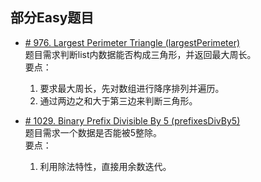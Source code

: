 ## 部分Easy题目

* [# 976. Largest Perimeter Triangle (largestPerimeter)](https://leetcode.com/problems/largest-perimeter-triangle/)  
题目需求判断list内数据能否构成三角形，并返回最大周长。  
要点：
    1. 要求最大周长，先对数组进行降序排列并遍历。
    2. 通过两边之和大于第三边来判断三角形。 


* [# 1029. Binary Prefix Divisible By 5 (prefixesDivBy5)](https://leetcode.com/problems/binary-prefix-divisible-by-5/)  
题目需求一个数据是否能被5整除。   
要点：
    1. 利用除法特性，直接用余数迭代。
